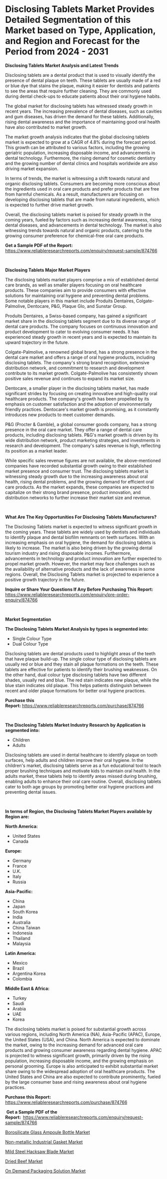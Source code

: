 <p><h1>Disclosing Tablets Market Provides Detailed Segmentation of this Market based on Type, Application, and Region and Forecast for the Period from 2024 - 2031</h1></p><p><strong>Disclosing Tablets Market Analysis and Latest Trends</strong></p>
<p><p>Disclosing tablets are a dental product that is used to visually identify the presence of dental plaque on teeth. These tablets are usually made of a red or blue dye that stains the plaque, making it easier for dentists and patients to see the areas that require further cleaning. They are commonly used during dental check-ups to educate patients about their oral hygiene habits.</p><p>The global market for disclosing tablets has witnessed steady growth in recent years. The increasing prevalence of dental diseases, such as cavities and gum diseases, has driven the demand for these tablets. Additionally, rising dental awareness and the importance of maintaining good oral health have also contributed to market growth. </p><p>The market growth analysis indicates that the global disclosing tablets market is expected to grow at a CAGR of 4.8% during the forecast period. This growth can be attributed to various factors, including the growing geriatric population, increasing disposable income, and advancements in dental technology. Furthermore, the rising demand for cosmetic dentistry and the growing number of dental clinics and hospitals worldwide are also driving market expansion.</p><p>In terms of trends, the market is witnessing a shift towards natural and organic disclosing tablets. Consumers are becoming more conscious about the ingredients used in oral care products and prefer products that are free from harmful chemicals. As a result, manufacturers are focusing on developing disclosing tablets that are made from natural ingredients, which is expected to further drive market growth.</p><p>Overall, the disclosing tablets market is poised for steady growth in the coming years, fueled by factors such as increasing dental awareness, rising dental diseases, and advancements in dental technology. The market is also witnessing trends towards natural and organic products, catering to the growing consumer preference for chemical-free oral care products.</p></p>
<p><strong>Get a Sample PDF of the Report:&nbsp;</strong> <a href="https://www.reliableresearchreports.com/enquiry/request-sample/874766">https://www.reliableresearchreports.com/enquiry/request-sample/874766</a></p>
<p>&nbsp;</p>
<p><strong>Disclosing Tablets Major Market Players</strong></p>
<p><p>The disclosing tablets market players comprise a mix of established dental care brands, as well as smaller players focusing on oral healthcare products. These companies aim to provide consumers with effective solutions for maintaining oral hygiene and preventing dental problems. Some notable players in this market include Produits Dentaires, Colgate-Palmolive, Dentocare, P&G, Plaque Glo, and Sunstar Group.</p><p>Produits Dentaires, a Swiss-based company, has gained a significant market share in the disclosing tablets segment due to its diverse range of dental care products. The company focuses on continuous innovation and product development to cater to evolving consumer needs. It has experienced steady growth in recent years and is expected to maintain its upward trajectory in the future.</p><p>Colgate-Palmolive, a renowned global brand, has a strong presence in the dental care market and offers a range of oral hygiene products, including disclosing tablets. The company's strong brand recognition, extensive distribution network, and commitment to research and development contribute to its market growth. Colgate-Palmolive has consistently shown positive sales revenue and continues to expand its market size.</p><p>Dentocare, a smaller player in the disclosing tablets market, has made significant strides by focusing on creating innovative and high-quality oral healthcare products. The company's growth has been propelled by its emphasis on customer satisfaction and the adoption of environmentally friendly practices. Dentocare's market growth is promising, as it constantly introduces new products to meet customer demands.</p><p>P&G (Procter & Gamble), a global consumer goods company, has a strong presence in the oral care market. They offer a range of dental care products, including disclosing tablets. P&G's market growth is driven by its wide distribution network, product marketing strategies, and investments in research and development. The company's sales revenue is high, reflecting its position as a market leader.</p><p>While specific sales revenue figures are not available, the above-mentioned companies have recorded substantial growth owing to their established market presence and consumer trust. The disclosing tablets market is witnessing steady growth due to the increasing awareness about oral health, rising dental problems, and the growing demand for efficient oral care products. As the market expands, these companies are expected to capitalize on their strong brand presence, product innovation, and distribution networks to further increase their market size and revenue.</p></p>
<p>&nbsp;</p>
<p><strong>What Are The Key Opportunities For Disclosing Tablets Manufacturers?</strong></p>
<p><p>The Disclosing Tablets market is expected to witness significant growth in the coming years. These tablets are widely used by dentists and individuals to identify plaque and dental biofilm remnants on teeth surfaces. With an increasing emphasis on oral hygiene, the demand for disclosing tablets is likely to increase. The market is also being driven by the growing dental tourism industry and rising disposable incomes. Furthermore, advancements in technology and product innovation are further expected to propel market growth. However, the market may face challenges such as the availability of alternative products and the lack of awareness in some regions. Overall, the Disclosing Tablets market is projected to experience a positive growth trajectory in the future.</p></p>
<p><strong>Inquire or Share Your Questions If Any Before Purchasing This Report:</strong> <a href="https://www.reliableresearchreports.com/enquiry/pre-order-enquiry/874766">https://www.reliableresearchreports.com/enquiry/pre-order-enquiry/874766</a></p>
<p>&nbsp;</p>
<p><strong>Market Segmentation</strong></p>
<p><strong>The Disclosing Tablets Market Analysis by types is segmented into:</strong></p>
<p><ul><li>Single Colour Type</li><li>Dual Colour Type</li></ul></p>
<p><p>Disclosing tablets are dental products used to highlight areas of the teeth that have plaque build-up. The single colour type of disclosing tablets are usually red or blue and they stain all plaque formations on the teeth. These tablets are effective for patients to identify their brushing weaknesses. On the other hand, dual colour type disclosing tablets have two different shades, usually red and blue. The red stain indicates new plaque, while the blue stain indicates old plaque. This helps patients distinguish between recent and older plaque formations for better oral hygiene practices.</p></p>
<p><strong>Purchase this Report:&nbsp;</strong><a href="https://www.reliableresearchreports.com/purchase/874766">https://www.reliableresearchreports.com/purchase/874766</a></p>
<p>&nbsp;</p>
<p><strong>The Disclosing Tablets Market Industry Research by Application is segmented into:</strong></p>
<p><ul><li>Children</li><li>Adults</li></ul></p>
<p><p>Disclosing tablets are used in dental healthcare to identify plaque on tooth surfaces, help adults and children improve their oral hygiene. In the children's market, disclosing tablets serve as a fun educational tool to teach proper brushing techniques and motivate kids to maintain oral health. In the adults market, these tablets help to identify areas missed during brushing, enabling adults to enhance their oral care routine. Overall, disclosing tablets cater to both age groups by promoting better oral hygiene practices and preventing dental issues.</p></p>
<p>&nbsp;</p>
<p><strong>In terms of Region, the Disclosing Tablets Market Players available by Region are:</strong></p>
<p>
    <p> <strong> North America: </strong>
        <ul>
            <li>United States</li>
            <li>Canada</li>
        </ul>
        </p> 
    <p> <strong> Europe: </strong>
        <ul>
            <li>Germany</li>
            <li>France</li>
            <li>U.K.</li>
            <li>Italy</li>
            <li>Russia</li>
        </ul>
        </p> 
    <p> <strong> Asia-Pacific: </strong>
        <ul>
            <li>China</li>
            <li>Japan</li>
            <li>South Korea</li>
            <li>India</li>
            <li>Australia</li>
            <li>China Taiwan</li>
            <li>Indonesia</li>
            <li>Thailand</li>
            <li>Malaysia</li>
        </ul>
        </p> 
    <p> <strong> Latin America: </strong>
        <ul>
            <li>Mexico</li>
            <li>Brazil</li>
            <li>Argentina Korea</li>
            <li>Colombia</li>
        </ul>
        </p> 
    <p> <strong> Middle East & Africa: </strong>
        <ul>
            <li>Turkey</li>
            <li>Saudi</li>
            <li>Arabia</li>
            <li>UAE</li>
            <li>Korea</li>
        </ul>
    </p>
    </p>
<p><p>The disclosing tablets market is poised for substantial growth across various regions, including North America (NA), Asia-Pacific (APAC), Europe, the United States (USA), and China. North America is expected to dominate the market, owing to the increasing demand for advanced oral care products and growing consumer awareness regarding dental hygiene. APAC is projected to witness significant growth, primarily driven by the rising population, increasing disposable income, and the growing emphasis on personal grooming. Europe is also anticipated to exhibit substantial market share owing to the widespread adoption of oral healthcare products. The United States and China are also expected to contribute prominently, fueled by the large consumer base and rising awareness about oral hygiene practices.</p></p>
<p><strong>Purchase this Report: </strong><a href="https://www.reliableresearchreports.com/purchase/874766">https://www.reliableresearchreports.com/purchase/874766</a></p>
<p>&nbsp;<strong>Get a Sample PDF of the Report:&nbsp;&nbsp;</strong><a href="https://www.reliableresearchreports.com/enquiry/request-sample/874766">https://www.reliableresearchreports.com/enquiry/request-sample/874766</a></p>
<p><strong></strong></p>
<p><p><a href="https://github.com/joannagoyvaerts/Market-Research-Report-List-1/blob/main/borosilicate-glass-ampoule-bottle-market.md">Borosilicate Glass Ampoule Bottle Market</a></p><p><a href="https://medium.com/@jerrodhilll68/non-metallic-industrial-gasket-market-comprehensive-assessment-by-type-application-and-geography-84cb3e5e6874">Non-metallic Industrial Gasket Market</a></p><p><a href="https://medium.com/@jerrodhilll68/mild-steel-hacksaw-blade-market-share-evolution-and-market-growth-trends-2024-2031-5ce2b9d40a95">Mild Steel Hacksaw Blade Market</a></p><p><a href="https://www.linkedin.com/pulse/dried-beef-market-share-amp-new-trends-analysis-report-z8hkf?trackingId=Vxfo20%2FJQR2LzU5mXILWNw%3D%3D">Dried Beef Market</a></p><p><a href="https://github.com/juancolorado15/Market-Research-Report-List-1/blob/main/on-demand-packaging-solution-market.md">On Demand Packaging Solution Market</a></p></p>